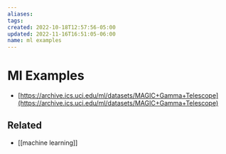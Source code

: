 ```yaml
---
aliases: 
tags: 
created: 2022-10-18T12:57:56-05:00
updated: 2022-11-16T16:51:05-06:00
name: ml examples
---
```

# Ml Examples

- [https://archive.ics.uci.edu/ml/datasets/MAGIC+Gamma+Telescope](https://archive.ics.uci.edu/ml/datasets/MAGIC+Gamma+Telescope)

## Related
- [[machine learning]]